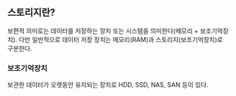 ## 스토리지란?
보편적 의미로는 데이터를 저장하는 장치 또는 시스템을 의미한다(메모리 + 보조기억장치). 
다만 일반적으로 데이터 저장 장치는 메모리(RAM)과 스토리지(보조기억장치)로 구분한다.
### 보조기억장치
보관한 데이터가 오랫동안 유지되는 장치로 HDD, SSD, NAS, SAN 등이 있다.


